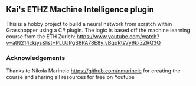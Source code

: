 ## Kai's ETHZ Machine Intelligence plugin

This is a hobby project to build a neural network from scratch within Grasshopper using a C# plugin. The logic is based off the machine learning course from the ETH Zurich: https://www.youtube.com/watch?v=atN214ckjys&list=PLUJPgS8PA78E8y_vBqpRtsVy9k-ZZRQ3Q





### Acknowledgements

Thanks to Nikola Marincic https://github.com/nmarincic for creating the course and sharing all resources for free on Youtube